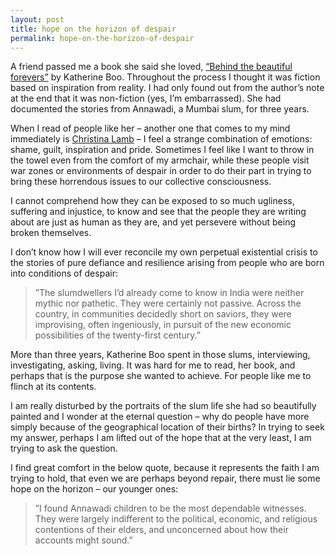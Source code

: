 ```yaml
---
layout: post
title: hope on the horizon of despair
permalink: hope-on-the-horizon-of-despair
---
```


A friend passed me a book she said she loved, [“Behind the beautiful forevers”](http://www.amazon.com/Behind-Beautiful-Forevers-Mumbai-Undercity/dp/081297932X) by Katherine Boo. Throughout the process I thought it was fiction based on inspiration from reality. I had only found out from the author’s note at the end that it was non-fiction (yes, I’m embarrassed). She had documented the stories from Annawadi, a Mumbai slum, for three years.

When I read of people like her – another one that comes to my mind immediately is [Christina Lamb](http://en.wikipedia.org/wiki/Christina_Lamb) – I feel a strange combination of emotions: shame, guilt, inspiration and pride. Sometimes I feel like I want to throw in the towel even from the comfort of my armchair, while these people visit war zones or environments of despair in order to do their part in trying to bring these horrendous issues to our collective consciousness. 

I cannot comprehend how they can be exposed to so much ugliness, suffering and injustice, to know and see that the people they are writing about are just as human as they are, and yet persevere without being broken themselves. 

I don’t know how I will ever reconcile my own perpetual existential crisis to the stories of pure defiance and resilience arising from people who are born into conditions of despair:

> ”The slumdwellers I’d already come to know in India were neither mythic nor pathetic. They were certainly not passive. Across the country, in communities decidedly short on saviors, they were improvising, often ingeniously, in pursuit of the new economic possibilities of the twenty-first century.”

More than three years, Katherine Boo spent in those slums, interviewing, investigating, asking, living. It was hard for me to read, her book, and perhaps that is the purpose she wanted to achieve. For people like me to flinch at its contents.

I am really disturbed by the portraits of the slum life she had so beautifully painted and I wonder at the eternal question – why do people have more simply because of the geographical location of their births? In trying to seek my answer, perhaps I am lifted out of the hope that at the very least, I am trying to ask the question.

I find great comfort in the below quote, because it represents the faith I am trying to hold, that even we are perhaps beyond repair, there must lie some hope on the horizon – our younger ones:

> ”I found Annawadi children to be the most dependable witnesses. They were largely indifferent to the political, economic, and religious contentions of their elders, and unconcerned about how their accounts might sound.”